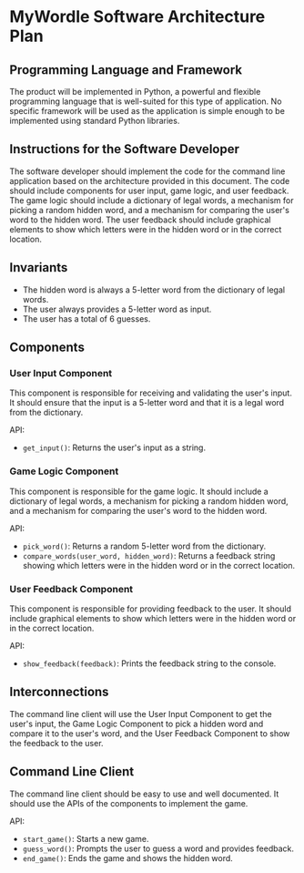 # MyWordle Software Architecture Plan

## Programming Language and Framework
The product will be implemented in Python, a powerful and flexible programming language that is well-suited for this type of application. No specific framework will be used as the application is simple enough to be implemented using standard Python libraries.

## Instructions for the Software Developer
The software developer should implement the code for the command line application based on the architecture provided in this document. The code should include components for user input, game logic, and user feedback. The game logic should include a dictionary of legal words, a mechanism for picking a random hidden word, and a mechanism for comparing the user's word to the hidden word. The user feedback should include graphical elements to show which letters were in the hidden word or in the correct location.

## Invariants
- The hidden word is always a 5-letter word from the dictionary of legal words.
- The user always provides a 5-letter word as input.
- The user has a total of 6 guesses.

## Components

### User Input Component
This component is responsible for receiving and validating the user's input. It should ensure that the input is a 5-letter word and that it is a legal word from the dictionary.

API:
- `get_input()`: Returns the user's input as a string.

### Game Logic Component
This component is responsible for the game logic. It should include a dictionary of legal words, a mechanism for picking a random hidden word, and a mechanism for comparing the user's word to the hidden word.

API:
- `pick_word()`: Returns a random 5-letter word from the dictionary.
- `compare_words(user_word, hidden_word)`: Returns a feedback string showing which letters were in the hidden word or in the correct location.

### User Feedback Component
This component is responsible for providing feedback to the user. It should include graphical elements to show which letters were in the hidden word or in the correct location.

API:
- `show_feedback(feedback)`: Prints the feedback string to the console.

## Interconnections
The command line client will use the User Input Component to get the user's input, the Game Logic Component to pick a hidden word and compare it to the user's word, and the User Feedback Component to show the feedback to the user.

## Command Line Client
The command line client should be easy to use and well documented. It should use the APIs of the components to implement the game.

API:
- `start_game()`: Starts a new game.
- `guess_word()`: Prompts the user to guess a word and provides feedback.
- `end_game()`: Ends the game and shows the hidden word.

